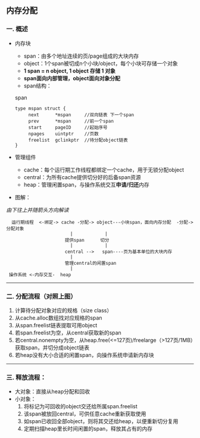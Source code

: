 ## 内存分配
### 一. 概述
* 内存块
   * span：由多个地址连续的页/page组成的大块内存
   * object：1个span被切成n个小块/object，每个小块可存储一个对象
   * **1 span = n object, 1 object 存储 1 对象**
   * **span面向内部管理，object面向对象分配**
   * span结构：
       
   span
     
      type mspan struct {
           next      *mspan     //双向链表 下一个span
           prev      *mspan     //前一个span
           start     pageID     //起始序号
           npages    uintptr    //页数
           freelist  gclinkptr  //待分配object链表 
      }

*  管理组件
   * cache：每个运行期工作线程都绑定一个cache，用于无锁分配object
   * central：为所有cache提供切分好的后备span资源
   * heap：管理闲置span，与操作系统交互**申请/归还**内存
*  图解：

*由下往上并随箭头方向解读*
  
      运行期线程  <-绑定-> cache -分配-> object---小块span，面向内存分配  -分配-> 分配对象 
                            |            |
                          提供span      切分
                            |            |
                          central -->   span----页为基本单位的大块内存
                            |
                          管理central的闲置span
                            |
     操作系统 <-内存交互-  heap 

---
### 二. 分配流程（对照上图）
  1. 计算待分配对象对应的规格（size class）
  2. 从cache.alloc数组找对应规格的span
  3. 从span.freelist链表提取可用object
  4. 若span.freelist为空，从central获取新的span
  5. 若central.nonempty为空，从heap.free(<=127页)/freelarge（>127页/1MB）获取span，并切分成object链表
  6. 若heap没有大小合适的闲置span，向操作系统申请新内存块
  
---
### 三. 释放流程：
  * 大对象：直接从heap分配和回收
  * 小对象：
     1. 将标记为可回收的object交还给所属span.freelist
     2. 该span被放回central，可供任意cache重新获取使用
     3. 如span已收回全部object，则将其交还给heap，以便重新切分复用
     4. 定期扫描heap里长时间闲置的span，释放其占有的内存
